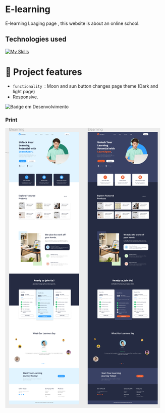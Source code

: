 # E-learning
 E-learning Loaging page , this website is about an online school.

## Technologies used

  [![My Skills](https://skillicons.dev/icons?i=html,css,js,nodejs,figma)](https://skillicons.dev)


  # :hammer: Project features

- `functionality `: Moon and sun button changes page theme (Dark and light page)
- Responsive.
  
![Badge em Desenvolvimento](http://img.shields.io/static/v1?label=STATUS&message=%20finished&color=GREEN&style=for-the-badge)

### Print
  <img src="https://github.com/DocCaio/E-learning/blob/main/img/modes.png" alt="Minha Figura">




